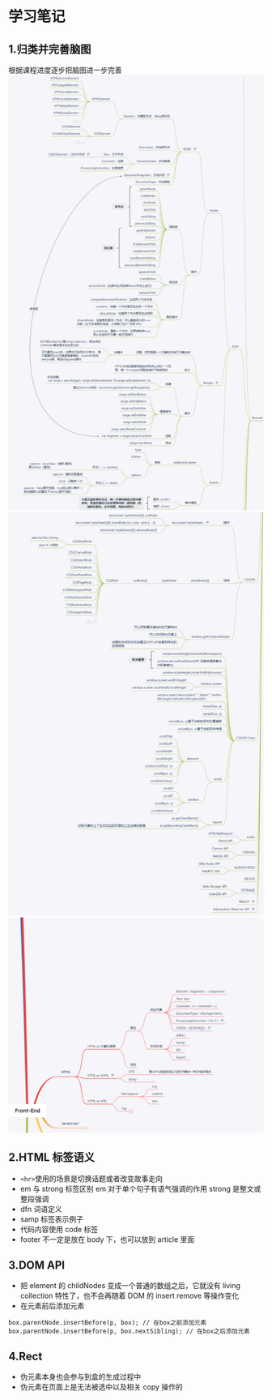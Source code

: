 # 学习笔记

## 1.归类并完善脑图

根据课程进度逐步把脑图进一步完善
![avatar](./brainTree1.png)
![avatar](./brainTree2.png)
![avatar](./brainTree3.png)

## 2.HTML 标签语义

- `<hr>`使用的场景是切换话题或者改变故事走向
- em 与 strong 标签区别 em 对于单个句子有语气强调的作用 strong 是整文或整段强调
- dfn 词语定义
- samp 标签表示例子
- 代码内容使用 code 标签
- footer 不一定是放在 body 下，也可以放到 article 里面

## 3.DOM API

- 把 element 的 childNodes 变成一个普通的数组之后，它就没有 living collection 特性了，也不会再随着 DOM 的 insert remove 等操作变化
- 在元素前后添加元素

```
box.parentNode.insertBefore(p, box); // 在box之前添加元素
box.parentNode.insertBefore(p, box.nextSibling); // 在box之后添加元素
```

## 4.Rect

- 伪元素本身也会参与到盒的生成过程中
- 伪元素在页面上是无法被选中以及相关 copy 操作的
